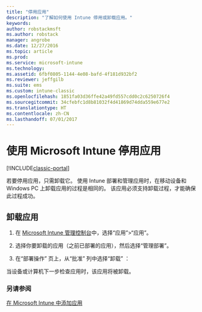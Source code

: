 ```yaml
---
title: "停用应用"
description: "了解如何使用 Intune 停用或卸载应用。"
keywords: 
author: robstackmsft
ms.author: robstack
manager: angrobe
ms.date: 12/27/2016
ms.topic: article
ms.prod: 
ms.service: microsoft-intune
ms.technology: 
ms.assetid: 6fbf0805-1144-4e08-bafd-4f181d932bf2
ms.reviewer: jeffgilb
ms.suite: ems
ms.custom: intune-classic
ms.openlocfilehash: 1851fa03d36ffe42a49fd557cdd0c2c6250726f4
ms.sourcegitcommit: 34cfebfc1d8b81032f4d41869d74dda559e677e2
ms.translationtype: HT
ms.contentlocale: zh-CN
ms.lasthandoff: 07/01/2017
---
```

# <a name="retire-apps-using-microsoft-intune"></a>使用 Microsoft Intune 停用应用

[!INCLUDE[classic-portal](../includes/classic-portal.md)]

若要停用应用，只需卸载它。 使用 Intune 部署和管理应用时，在移动设备和 Windows PC 上卸载应用的过程是相同的。 该应用必须支持卸载过程，才能确保此过程成功。

## <a name="uninstall-an-app"></a>卸载应用

1.  在 [Microsoft Intune 管理控制台](https://manage.microsoft.com)中，选择“应用”&gt;“应用”。

2.  选择你要卸载的应用（之前已部署的应用），然后选择“管理部署”。

3.  在“部署操作”  页上，从“批准”  列中选择“卸载”  ：

当设备或计算机下一步检查应用时，该应用将被卸载。

### <a name="see-also"></a>另请参阅
[在 Microsoft Intune 中添加应用](add-apps.md)
